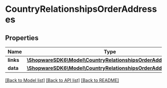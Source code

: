 # CountryRelationshipsOrderAddresses

## Properties
Name | Type | Description | Notes
------------ | ------------- | ------------- | -------------
**links** | [**\ShopwareSDK6\Model\CountryRelationshipsOrderAddressesLinks**](CountryRelationshipsOrderAddressesLinks.md) |  | [optional] 
**data** | [**\ShopwareSDK6\Model\CountryRelationshipsOrderAddressesData[]**](CountryRelationshipsOrderAddressesData.md) |  | [optional] 

[[Back to Model list]](../../README.md#documentation-for-models) [[Back to API list]](../../README.md#documentation-for-api-endpoints) [[Back to README]](../../README.md)

